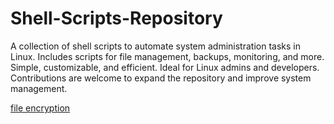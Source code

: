 # Shell-Scripts-Repository
A collection of shell scripts to automate system administration tasks in Linux. Includes scripts for file management, backups, monitoring, and more. Simple, customizable, and efficient. Ideal for Linux admins and developers. Contributions are welcome to expand the repository and improve system management.


[file encryption](https://github.com/TayLuo/encrypt.sh/blob/main/README.md)
